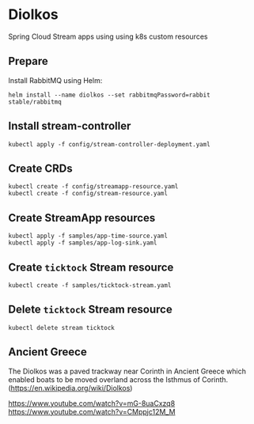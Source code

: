 # Diolkos

Spring Cloud Stream apps using using k8s custom resources

## Prepare

Install RabbitMQ using Helm:

    helm install --name diolkos --set rabbitmqPassword=rabbit stable/rabbitmq

## Install stream-controller

    kubectl apply -f config/stream-controller-deployment.yaml

## Create CRDs

    kubectl create -f config/streamapp-resource.yaml
    kubectl create -f config/stream-resource.yaml

## Create StreamApp resources

    kubectl apply -f samples/app-time-source.yaml
    kubectl apply -f samples/app-log-sink.yaml

## Create `ticktock` Stream resource

    kubectl create -f samples/ticktock-stream.yaml

## Delete `ticktock` Stream resource

    kubectl delete stream ticktock

## Ancient  Greece

The Diolkos was a paved trackway near Corinth in Ancient Greece which enabled boats to be moved overland across the Isthmus of Corinth. (https://en.wikipedia.org/wiki/Diolkos)

https://www.youtube.com/watch?v=mG-8uaCxzq8
https://www.youtube.com/watch?v=CMppjc12M_M

